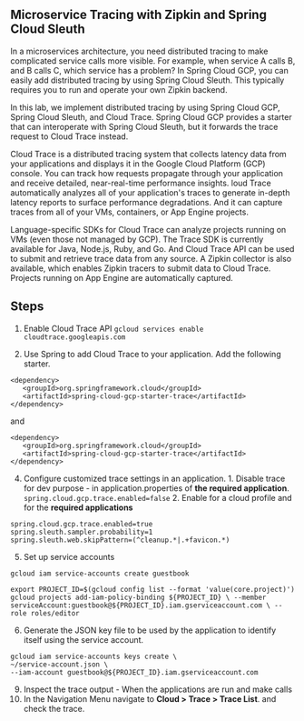 ## Microservice Tracing with Zipkin and Spring Cloud Sleuth
In a microservices architecture, you need distributed tracing to make complicated service calls more visible. For example, when service A calls B, and B calls C, which service has a problem? In Spring Cloud GCP, you can easily add distributed tracing by using Spring Cloud Sleuth. This typically requires you to run and operate your own Zipkin backend.

In this lab, we implement distributed tracing by using Spring Cloud GCP, Spring Cloud Sleuth, and Cloud Trace. Spring Cloud GCP provides a starter that can interoperate with Spring Cloud Sleuth, but it forwards the trace request to Cloud Trace instead.

Cloud Trace is a distributed tracing system that collects latency data from your applications and displays it in the Google Cloud Platform (GCP) console. You can track how requests propagate through your application and receive detailed, near-real-time performance insights. loud Trace automatically analyzes all of your application's traces to generate in-depth latency reports to surface performance degradations. And it can capture traces from all of your VMs, containers, or App Engine projects.

Language-specific SDKs for Cloud Trace can analyze projects running on VMs (even those not managed by GCP). The Trace SDK is currently available for Java, Node.js, Ruby, and Go. And Cloud Trace API can be used to submit and retrieve trace data from any source. A Zipkin collector is also available, which enables Zipkin tracers to submit data to Cloud Trace. Projects running on App Engine are automatically captured.

## Steps

 1. Enable Cloud Trace API 
 `gcloud services enable cloudtrace.googleapis.com`
 
 2. Use Spring to add Cloud Trace to your application. Add the following starter. 
 ```
<dependency>
	<groupId>org.springframework.cloud</groupId>
	<artifactId>spring-cloud-gcp-starter-trace</artifactId>
</dependency>

 ```
 and 
 ```
 <dependency>
	<groupId>org.springframework.cloud</groupId>
	<artifactId>spring-cloud-gcp-starter-trace</artifactId>
</dependency>

 ```
 4. Configure customized trace settings in an application.
		 1. Disable trace for dev purpose - in application.properties of **the required application**.
`spring.cloud.gcp.trace.enabled=false`
		 2.  Enable for a cloud profile and for the **required applications**
```
spring.cloud.gcp.trace.enabled=true
spring.sleuth.sampler.probability=1
spring.sleuth.web.skipPattern=(^cleanup.*|.+favicon.*)
``` 
5. Set up service accounts
```
gcloud iam service-accounts create guestbook

export PROJECT_ID=$(gcloud config list --format 'value(core.project)') gcloud projects add-iam-policy-binding ${PROJECT_ID} \ --member serviceAccount:guestbook@${PROJECT_ID}.iam.gserviceaccount.com \ --role roles/editor
```

 6. Generate the JSON key file to be used by the application to identify itself using the service account.
 ```
gcloud iam service-accounts keys create \
~/service-account.json \
--iam-account guestbook@${PROJECT_ID}.iam.gserviceaccount.com
 ```

 9. Inspect the trace output - When the applications are run and make calls
 10. In the Navigation Menu navigate to **Cloud > Trace > Trace List**.  and check the trace. 

<!--stackedit_data:
eyJoaXN0b3J5IjpbLTExMTg5Nzc3MiwtMjEzODc4OTA2MSwtOD
E1MzAzNzk0LDUxODMwODMxNl19
-->